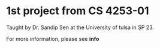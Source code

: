 # 1st project from CS 4253-01
Taught by Dr. Sandip Sen at the University of tulsa in SP 23.

For more information, please see __info__

